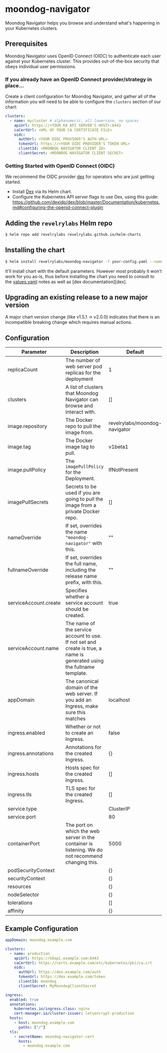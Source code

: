 # moondog-navigator

Moondog Navigator helps you browse and understand what's happening in your Kubernetes clusters.

## Prerequisites

Moondog Navigator uses OpenID Connect (OIDC) to authenticate each user against your Kubernetes cluster. This provides out-of-the-box security that obeys individual user permissions.

### If you already have an OpenID Connect provider/strategy in place...

Create a client configuration for Moondog Navigator, and gather all of the information you will need to be able to configure the `clusters` section of our chart:

```yaml
clusters:
  - name: mycluster # alphanumeric, all lowercase, no spaces
    apiUrl: https://<YOUR K8 API SERVER'S HOST>:6443
    caCertUrl: <URL OF YOUR CA CERTIFICATE FILE>
    oidc:
      authUrl: <YOUR OIDC PROVIDER'S AUTH URL>
      tokenUrl: https://<YOUR OIDC PROVIDER'S TOKEN URL>
      clientId: <MOONDOG NAVIGATOR CLIENT ID>
      clientSecret: <MOONDOG NAVIGATOR CLIENT SECRET>
```

### Getting Started with OpenID Connect (OIDC)

We recommend the OIDC provider [dex](https://github.com/dexidp/dex) for operators who are just getting started.

* Install [Dex](https://hub.helm.sh/charts/stable/dex) via its Helm chart.
* Configure the Kubernetes API server flags to use Dex, using this guide: https://github.com/dexidp/dex/blob/master/Documentation/kubernetes.md#configuring-the-openid-connect-plugin

## Adding the `revelrylabs` Helm repo

```sh
$ helm repo add revelrylabs revelrylabs.github.io/helm-charts
```

## Installing the chart

```sh
$ helm install revelrylabs/moondog-navigator -f your-config.yaml --namespace your-namespace
```

It'll install chart with the default parameters. However most probably it won't work for you as-is, thus before installing the chart you need to consult to the [values.yaml](values.yaml) notes as well as [dex documentation][dex].

## Upgrading an existing release to a new major version

A major chart version change (like v1.5.1 -> v2.0.0) indicates that there is an incompatible breaking change which requires manual actions.

## Configuration

| Parameter | Description | Default |
| --------- | ----------- | ------- |
| replicaCount | The number of web server pod replicas for the deployment | 1 |
| clusters | A list of clusters that Moondog Navigator can browse and interact with. | [] |
| image.repository | The Docker repo to pull the image from. | revelrylabs/moondog-navigator |
| image.tag | The Docker image tag to pull. | v1beta1 |
| image.pullPolicy | The `imagePullPolicy` for the Deployment. | IfNotPresent |
| imagePullSecrets | Secrets to be used if you are going to pull the image from a private Docker repo. | [] |
| nameOverride | If set, overrides the name `"moondog-navigator"` with this. | "" |
| fullnameOverride | If set, overrides the full name, including the release name prefix, with this. | "" |
| serviceAccount.create | Specifies whether a service account should be created. | true |
| serviceAccount.name | The name of the service account to use. If not set and create is true, a name is generated using the fullname template. |  |
| appDomain | The canonical domain of the web server. If you add an Ingress, make sure this matches | localhost |
| ingress.enabled | Whether or not to create an Ingress. | false |
| ingress.annotations | Annotations for the created Ingress. | {} |
| ingress.hosts | Hosts spec for the created Ingress. | [] |
| ingress.tls | TLS spec for the created Ingress. | [] |
| service.type |  | ClusterIP |
| service.port |  | 80 |
| containerPort | The port on which the web server in the container is listening. We do not recommend changing this. | 5000 |
| podSecurityContext |  | {} |
| securityContext |  | {} |
| resources |  | {} |
| nodeSelector |  | {} |
| tolerations |  | [] |
| affinity |  | {} |

## Example Configuration

```yaml
appDomain: moondog.example.com

clusters:
  - name: production
    apiUrl: https://k8api.example.com:6443
    caCertUrl: https://certs.example.com/etc/kubernetes/pki/ca.crt
    oidc:
      authUrl: https://dex.example.com/auth
      tokenUrl: https://dex.example.com/token
      clientId: moondog
      clientSecret: MyMoondogClientSecret

ingress:
  enabled: true
  annotations:
    kubernetes.io/ingress.class: nginx
    cert-manager.io/cluster-issuer: letsencrypt-production
  hosts:
    - host: moondog.example.com
      paths: ["/"]
  tls:
    - secretName: moondog-navigator-cert
      hosts:
        - moondog.example.com
```